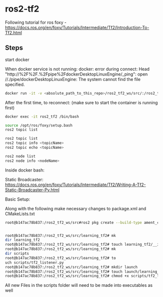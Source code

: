 # ros2-tf2


Following tutorial for ros foxy - 
https://docs.ros.org/en/foxy/Tutorials/Intermediate/Tf2/Introduction-To-Tf2.html


## Steps 

start docker 

When docker service is not running:
docker: error during connect: Head "http://%2F%2F.%2Fpipe%2FdockerDesktopLinuxEngine/_ping": open //./pipe/dockerDesktopLinuxEngine: The system cannot find the file specified. 

```bash
docker run -it -v <absolute_path_to_this_repo>/ros2_tf2_ws/src/:/ros2_tf2_ws/src/ --name ros2_tf2 ros:foxy
```

After the first time, to reconnect: (make sure to start the container is running first)
```bash
docker exec -it ros2_tf2 /bin/bash
```

```bash
source /opt/ros/foxy/setup.bash
ros2 topic list
```

```bash
ros2 topic list
ros2 topic info <topicName>
ros2 topic echo <topicName>

ros2 node list
ros2 node info <nodeName>
```

Inside docker bash:


Static Broadcaster: https://docs.ros.org/en/foxy/Tutorials/Intermediate/Tf2/Writing-A-Tf2-Static-Broadcaster-Py.html

Basic Setup:

Along with the following make necessary changes to package.xml and CMakeLists.txt
```bash
root@b147ac78b837:/ros2_tf2_ws/src#ros2 pkg create --build-type ament_cmake learning_tf2


root@b147ac78b837:/ros2_tf2_ws/src/learning_tf2# mk
dir learning_tf2
root@b147ac78b837:/ros2_tf2_ws/src/learning_tf2# touch learning_tf2/__init__.py
root@b147ac78b837:/ros2_tf2_ws/src/learning_tf2# mk
dir scripts
root@b147ac78b837:/ros2_tf2_ws/src/learning_tf2# to
uch scripts/tf2_listener.py
root@b147ac78b837:/ros2_tf2_ws/src/learning_tf2# mkdir launch
root@b147ac78b837:/ros2_tf2_ws/src/learning_tf2# touch launch/learning_tf2_launch_1.py
root@b147ac78b837:/ros2_tf2_ws/src/learning_tf2# chmod +x scripts/tf2_listener.py 
```

All new Files in the scripts folder will need to be made into executables as well
